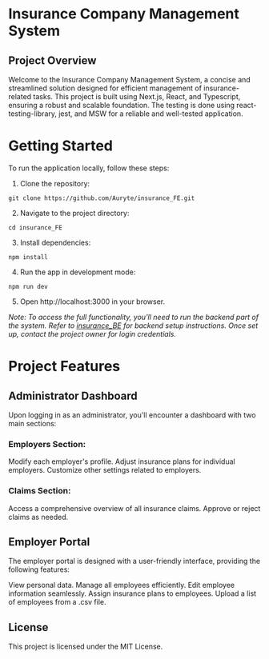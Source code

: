  # **Insurance Company Management System**
## **Project Overview**
Welcome to the Insurance Company Management System, a concise and streamlined solution designed for efficient management of insurance-related tasks. This project is built using Next.js, React, and Typescript, ensuring a robust and scalable foundation. The testing is done using react-testing-library, jest, and MSW for a reliable and well-tested application.

# **Getting Started**
To run the application locally, follow these steps:

1. Clone the repository:
```console
git clone https://github.com/Auryte/insurance_FE.git
```
2. Navigate to the project directory:
```console
cd insurance_FE
```
3. Install dependencies:
```console
npm install
```
4. Run the app in development mode:
```console
npm run dev
```
5. Open http://localhost:3000 in your browser.

*Note: To access the full functionality, you'll need to run the backend part of the system. Refer to [insurance_BE](https://github.com/Auryte/insurance_BE) for backend setup instructions. Once set up, contact the project owner for login credentials.*

# **Project Features**

## **Administrator Dashboard**
Upon logging in as an administrator, you'll encounter a dashboard with two main sections:

### **Employers Section:**

Modify each employer's profile.
Adjust insurance plans for individual employers.
Customize other settings related to employers.

### **Claims Section:**

Access a comprehensive overview of all insurance claims.
Approve or reject claims as needed.


## **Employer Portal**
The employer portal is designed with a user-friendly interface, providing the following features:

View personal data.
Manage all employees efficiently.
Edit employee information seamlessly.
Assign insurance plans to employees.
Upload a list of employees from a .csv file.

## **License**
This project is licensed under the MIT License.